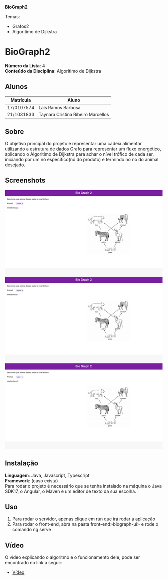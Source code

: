**BioGraph2**

Temas:
 - Grafos2
 - Algoritimo de Dijkstra

# BioGraph2

**Número da Lista**: 4<br>
**Conteúdo da Disciplina**: Algoritimo de Dijkstra<br>

## Alunos
|Matrícula | Aluno |
| -- | -- |
|17/0107574  |  Laís Ramos Barbosa|
|21/1031833  |  Taynara Cristina Ribeiro Marcellos |

## Sobre
O objetivo principal do projeto é representar uma cadeia alimentar utilizando a estrutura de dados Grafo para representar um fluxo energético, aplicando o Algoritimo de Dijkstra para achar o nível trófico de cada ser, iniciando por um nó específico(nó do produto) e termindo no nó do animal desejado.

## Screenshots
![Image1](./img/img1.jpeg)
![Image2](./img/img2.jpeg)
![Image3](./img/img3.jpeg)

## Instalação
**Linguagem**: Java, Javascript, Typescript<br>
**Framework**: (caso exista)<br>
Para rodar o projeto é necessário que se tenha instalado na máquina o Java SDK17, o Angular, o Maven e um editor de texto da sua escolha.

## Uso
1. Para rodar o servidor, apenas clique em run que irá rodar a aplicação
2. Para rodar o front-end, abra na pasta front-end>biograph-ui> e rode o comando ng serve

## Vídeo

O vídeo explicando o algoritmo e o funcionamento dele, pode ser encontrado no link a seguir:
- [Vídeo](../BioGraph2/Video/Grava%C3%A7%C3%A3o%2002-20230515_222036-Grava%C3%A7%C3%A3o%20de%20Reuni%C3%A3o.mp4)







